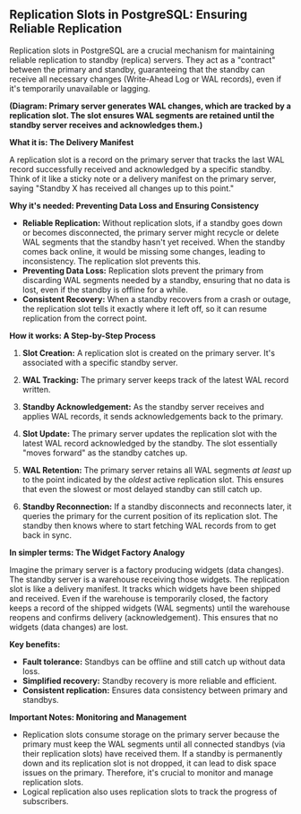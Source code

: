 ## Replication Slots in PostgreSQL: Ensuring Reliable Replication

Replication slots in PostgreSQL are a crucial mechanism for maintaining reliable replication to standby (replica) servers. They act as a "contract" between the primary and standby, guaranteeing that the standby can receive all necessary changes (Write-Ahead Log or WAL records), even if it's temporarily unavailable or lagging.


**(Diagram: Primary server generates WAL changes, which are tracked by a replication slot. The slot ensures WAL segments are retained until the standby server receives and acknowledges them.)**

**What it is: The Delivery Manifest**

A replication slot is a record on the primary server that tracks the last WAL record successfully received and acknowledged by a specific standby.  Think of it like a sticky note or a delivery manifest on the primary server, saying "Standby X has received all changes up to this point."

**Why it's needed: Preventing Data Loss and Ensuring Consistency**

*   **Reliable Replication:** Without replication slots, if a standby goes down or becomes disconnected, the primary server might recycle or delete WAL segments that the standby hasn't yet received. When the standby comes back online, it would be missing some changes, leading to inconsistency.  The replication slot prevents this.
*   **Preventing Data Loss:** Replication slots prevent the primary from discarding WAL segments needed by a standby, ensuring that no data is lost, even if the standby is offline for a while.
*   **Consistent Recovery:** When a standby recovers from a crash or outage, the replication slot tells it exactly where it left off, so it can resume replication from the correct point.

**How it works: A Step-by-Step Process**

1.  **Slot Creation:** A replication slot is created on the primary server. It's associated with a specific standby server.

2.  **WAL Tracking:** The primary server keeps track of the latest WAL record written.

3.  **Standby Acknowledgement:** As the standby server receives and applies WAL records, it sends acknowledgements back to the primary.

4.  **Slot Update:** The primary server updates the replication slot with the latest WAL record acknowledged by the standby. The slot essentially "moves forward" as the standby catches up.

5.  **WAL Retention:** The primary server retains all WAL segments *at least* up to the point indicated by the *oldest* active replication slot. This ensures that even the slowest or most delayed standby can still catch up.

6.  **Standby Reconnection:** If a standby disconnects and reconnects later, it queries the primary for the current position of its replication slot. The standby then knows where to start fetching WAL records from to get back in sync.

**In simpler terms: The Widget Factory Analogy**

Imagine the primary server is a factory producing widgets (data changes). The standby server is a warehouse receiving those widgets. The replication slot is like a delivery manifest. It tracks which widgets have been shipped and received. Even if the warehouse is temporarily closed, the factory keeps a record of the shipped widgets (WAL segments) until the warehouse reopens and confirms delivery (acknowledgement). This ensures that no widgets (data changes) are lost.

**Key benefits:**

*   **Fault tolerance:** Standbys can be offline and still catch up without data loss.
*   **Simplified recovery:** Standby recovery is more reliable and efficient.
*   **Consistent replication:** Ensures data consistency between primary and standbys.

**Important Notes: Monitoring and Management**

*   Replication slots consume storage on the primary server because the primary must keep the WAL segments until all connected standbys (via their replication slots) have received them. If a standby is permanently down and its replication slot is not dropped, it can lead to disk space issues on the primary. Therefore, it's crucial to monitor and manage replication slots.
*   Logical replication also uses replication slots to track the progress of subscribers.
